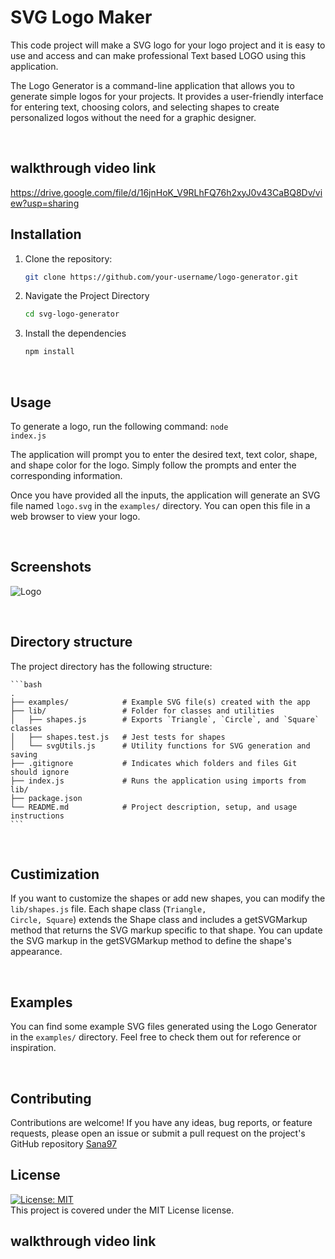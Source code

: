# SVG Logo Maker

This code project will make a SVG logo for your logo project and it is easy to use and access and can make professional Text based LOGO using this application.

The Logo Generator is a command-line application that allows you to generate simple logos for your projects. It provides a user-friendly interface for entering text, choosing colors, and selecting shapes to create personalized logos without the need for a graphic designer.

<br>


## walkthrough video link
https://drive.google.com/file/d/16jnHoK_V9RLhFQ76h2xyJ0v43CaBQ8Dv/view?usp=sharing

## Installation

1. Clone the repository:

   ```bash
   git clone https://github.com/your-username/logo-generator.git

2. Navigate the Project Directory
    
    ```bash
    cd svg-logo-generator

2. Install the dependencies

   ```bash
   npm install

<br>

## Usage

To generate a logo, run the following command:  <code>node index.js</code>

The application will prompt you to enter the desired text, text color, shape, and shape color for the logo. Simply follow the prompts and enter the corresponding information.

Once you have provided all the inputs, the application will generate an SVG file named <code>logo.svg</code> in the <code>examples/</code> directory. You can open this file in a web browser to view your logo.

<br>

## Screenshots

![Logo](https://raw.githubusercontent.com/SanaS7/SVG-Logo-Maker/main/examples/logo.svg)


<br>

## Directory structure

The project directory has the following structure:

    ```bash   
    .
    ├── examples/            # Example SVG file(s) created with the app
    ├── lib/                 # Folder for classes and utilities
    │   ├── shapes.js        # Exports `Triangle`, `Circle`, and `Square` classes
    │   ├── shapes.test.js   # Jest tests for shapes
    │   └── svgUtils.js      # Utility functions for SVG generation and saving
    ├── .gitignore           # Indicates which folders and files Git should ignore
    ├── index.js             # Runs the application using imports from lib/
    ├── package.json
    └── README.md            # Project description, setup, and usage instructions
    ```
<br>

## Custimization

If you want to customize the shapes or add new shapes, you can modify the <code>lib/shapes.js</code> file. Each shape class (<code>Triangle, Circle, Square</code>) extends the Shape class and includes a getSVGMarkup method that returns the SVG markup specific to that shape. You can update the SVG markup in the getSVGMarkup method to define the shape's appearance.

<br>

## Examples

You can find some example SVG files generated using the Logo Generator in the <code>examples/</code> directory. Feel free to check them out for reference or inspiration.

<br>

## Contributing

Contributions are welcome! If you have any ideas, bug reports, or feature requests, please open an issue or submit a pull request on the project's GitHub repository <a href='https://github.com/SanaS7/SVG-Logo-Maker'>Sana97</a>

## License

[![License: MIT](https://img.shields.io/badge/License-MIT-yellow.svg)](https://opensource.org/licenses/MIT)  
This project is covered under the MIT License license.



## walkthrough video link


